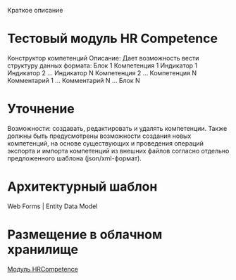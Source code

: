 Краткое описание

# Тестовый модуль HR Competence

Конструктор компетенций
Описание:
Дает возможность вести структуру данных формата:
Блок 1
	Компетенция 1
		Индикатор 1
		Индикатор 2
		…
		Индикатор N
	Компетенция 2
		…
	Компетенция N
	Комментарий 1
…
Комментарий N
…
Блок N

# Уточнение
Возможности: создавать, редактировать и удалять компетенции. Также должны быть предусмотрены возможности создания новых компетенций, на основе существующих и проведения операций экспорта и импорта компетенций из внешних файлов согласно отдельно предложенного шаблона (json/xml-формат).

# Архитектурный шаблон
Web Forms | Entity Data Model

# Размещение в облачном хранилище
[Модуль HRCompetence](http://hrcompetence.azurewebsites.net/)
